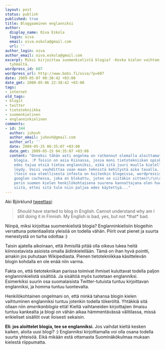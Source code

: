 ```yaml
---
layout: post
status: publish
published: true
title: Bloggaaminen englanniksi
author:
  display_name: Oiva Eskola
  login: oiva
  email: oiva.eskola@gmail.com
  url: ''
author_login: oiva
author_email: oiva.eskola@gmail.com
excerpt: Miksi kirjoittaa suomenkielistä blogia? -Koska kielen vaihtaminen tuntuu
  tyhmältä.
wordpress_id: 607
wordpress_url: http://www.bobs.fi/oiva/?p=607
date: 2009-05-07 00:38:42 +03:00
date_gmt: 2009-05-06 22:38:42 +03:00
tags:
- internet
old_tags:
- blogit
- twitter
- tietotekniikka
- suomenkielinen
- englanninkielinen
comments:
- id: 344
  author: juhovh
  author_email: juhovh@gmail.com
  author_url: ''
  date: 2009-05-25 06:35:07 +03:00
  date_gmt: 2009-05-25 04:35:07 +03:00
  content: "Onneksi tähän asti ongelma on ratkennut olemalla aloittamatta
    blogia. :P Toisin on asia Kiinassa, jossa moni tietotekniikan opiskelija ei aina
    edes tajua etsiä tietoa englanniksi, eikä sitä juuri muulla kielelläkään
    löydy. Voisi vauhdittaa vaan maan teknistä kehitystä aika tavalla.
    (tosin osa oleellisesta infosta on kuitenkin blogeissa, wordpressissä tai
    googlen cachessa, joka on blokattu, joten se siitäkin sitten)\r\n\r\nAlun
    perin suomen kielen henkilökohtaisena suurena kannattajana olen huolissani
    siitä, ettei sitä tule niin paljoa edes käytettyä..."
---
```

<p>Aki Björklund <a href="http://twitter.com/akibjorklund/status/1696226860">tweettasi</a>:</p>
<blockquote><p><span class="status-body"><span class="entry-content">Should have started to blog in English. Cannot understand why am I still doing it in Finnish. My English is bad, yes, but not *that* bad.</span></span></p></blockquote>
<p><span class="status-body"><span class="entry-content">Niinpä, miksi kirjoittaa suomenkielistä blogia? Englanninkielisiin blogeihin verrattuna potentiaalista yleisöä on todella vähän. Piirit ovat pienet ja suurta menestystä on turha odottaa :)
</span></span></p>
<p><span class="status-body"><span class="entry-content">Taisin ajatella aikoinaan, että ihmisillä pitää olla oikeus lukea heitä kiinnostavista asioista omalla äidinkielellään. Tämä on ihan hyvä pointti, ainakin jos puhutaan Wikipediasta. Pienen tietotekniikkaa käsittelevän blogin kohdalla en ole enää niin varma.</span></span></p>
<p><span class="status-body"><span class="entry-content">Fakta on, että tietotekniikan parissa toimivat ihmiset kuluttavat todella paljon englanninkielistä sisältöä. Ja sisältöä myös tuotetaan englanniksi. Esimerkiksi suurin osa suomalaisista Twitter-tutuista tuntuu kirjoittavan englanniksi, ja homma tuntuu luontevalta.</span></span></p>
<p><span class="status-body"><span class="entry-content">Henkilökohtainen ongelmani on, että minkä tahansa blogin kielen vaihtuminen englanniksi tuntuu jotenkin todella tökeröltä. Yhtäkkiä sitä ollaan niin<em> amerikanblogia</em> että! Kieltä vaihtaneiden kirjoittajien ilmaisu tuntuu kankealta ja blogi on vähän aikaa hämmentävässä välitilassa, missä erikieliset sisällöt ovat iloisesti sekaisin.</span></span></p>
<p><span class="status-body"><span class="entry-content"><strong>Eli: jos aloittelet blogia, tee se englanniksi.</strong> Jos vaihdat kieltä kesken kaiken, aloita uusi blogi? :) Englanniksi kirjoittamalla voi olla osana todella suurta yhteisöä. Eikä mikään estä ottamasta Suominäkökulmaa mukaan kielestä riippumatta.<br />
</span></span></p>
